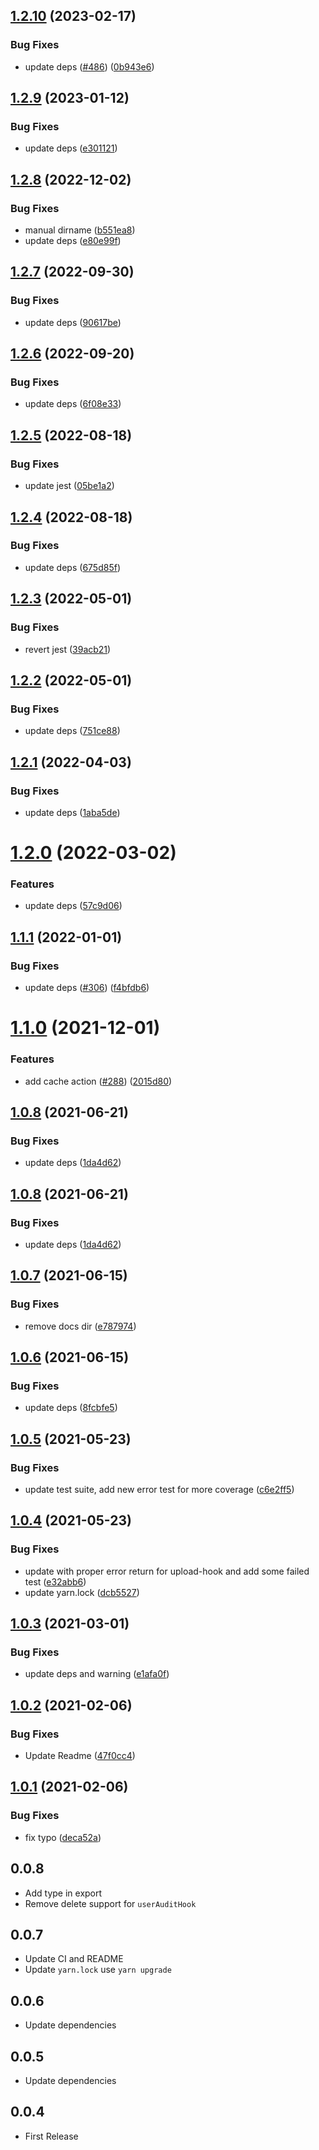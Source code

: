## [1.2.10](https://github.com/bervProject/feathers-advance-hook/compare/v1.2.9...v1.2.10) (2023-02-17)


### Bug Fixes

* update deps ([#486](https://github.com/bervProject/feathers-advance-hook/issues/486)) ([0b943e6](https://github.com/bervProject/feathers-advance-hook/commit/0b943e69fac9362ab43c503dd6c632f1df8aee7a))

## [1.2.9](https://github.com/bervProject/feathers-advance-hook/compare/v1.2.8...v1.2.9) (2023-01-12)


### Bug Fixes

* update deps ([e301121](https://github.com/bervProject/feathers-advance-hook/commit/e301121d40dca1e41fa2f91c07613b33eba8e264))

## [1.2.8](https://github.com/bervProject/feathers-advance-hook/compare/v1.2.7...v1.2.8) (2022-12-02)


### Bug Fixes

* manual dirname ([b551ea8](https://github.com/bervProject/feathers-advance-hook/commit/b551ea8fbb1ba8c3ffa1b2734f5ab75858ca2cbd))
* update deps ([e80e99f](https://github.com/bervProject/feathers-advance-hook/commit/e80e99fd515d0d5942ffe6113196fdc00a312c4a))

## [1.2.7](https://github.com/bervProject/feathers-advance-hook/compare/v1.2.6...v1.2.7) (2022-09-30)


### Bug Fixes

* update deps ([90617be](https://github.com/bervProject/feathers-advance-hook/commit/90617bea5f79ba9fb3cbe52bb18811cc18315d0a))

## [1.2.6](https://github.com/bervProject/feathers-advance-hook/compare/v1.2.5...v1.2.6) (2022-09-20)


### Bug Fixes

* update deps ([6f08e33](https://github.com/bervProject/feathers-advance-hook/commit/6f08e3356debcb1e301bb8bb34460bd7700df81d))

## [1.2.5](https://github.com/bervProject/feathers-advance-hook/compare/v1.2.4...v1.2.5) (2022-08-18)


### Bug Fixes

* update jest ([05be1a2](https://github.com/bervProject/feathers-advance-hook/commit/05be1a2cd7f220db229e4e97c7a7d83e898c1db7))

## [1.2.4](https://github.com/bervProject/feathers-advance-hook/compare/v1.2.3...v1.2.4) (2022-08-18)


### Bug Fixes

* update deps ([675d85f](https://github.com/bervProject/feathers-advance-hook/commit/675d85f4c2d4bb54db4a169ab3bb13c4d9778705))

## [1.2.3](https://github.com/bervProject/feathers-advance-hook/compare/v1.2.2...v1.2.3) (2022-05-01)


### Bug Fixes

* revert jest ([39acb21](https://github.com/bervProject/feathers-advance-hook/commit/39acb210faece5d8db2ab0fbaaf06146e4beaaa2))

## [1.2.2](https://github.com/bervProject/feathers-advance-hook/compare/v1.2.1...v1.2.2) (2022-05-01)


### Bug Fixes

* update deps ([751ce88](https://github.com/bervProject/feathers-advance-hook/commit/751ce888888e1b4fc93d82ea2599622f67803952))

## [1.2.1](https://github.com/bervProject/feathers-advance-hook/compare/v1.2.0...v1.2.1) (2022-04-03)


### Bug Fixes

* update deps ([1aba5de](https://github.com/bervProject/feathers-advance-hook/commit/1aba5de38e2305d2ae4e32cfd70c8e17ae2b2d20))

# [1.2.0](https://github.com/bervProject/feathers-advance-hook/compare/v1.1.1...v1.2.0) (2022-03-02)


### Features

* update deps ([57c9d06](https://github.com/bervProject/feathers-advance-hook/commit/57c9d0664724e8d88e7d6b1714188824ade4bf90))

## [1.1.1](https://github.com/bervProject/feathers-advance-hook/compare/v1.1.0...v1.1.1) (2022-01-01)


### Bug Fixes

* update deps ([#306](https://github.com/bervProject/feathers-advance-hook/issues/306)) ([f4bfdb6](https://github.com/bervProject/feathers-advance-hook/commit/f4bfdb641a3ef6797b3b8c2daa55888f87bc47fd))

# [1.1.0](https://github.com/bervProject/feathers-advance-hook/compare/v1.0.8...v1.1.0) (2021-12-01)


### Features

* add cache action ([#288](https://github.com/bervProject/feathers-advance-hook/issues/288)) ([2015d80](https://github.com/bervProject/feathers-advance-hook/commit/2015d80753da720fb27fd9c56b3ae794fe3ee8c7))

## [1.0.8](https://github.com/bervProject/feathers-advance-hook/compare/v1.0.7...v1.0.8) (2021-06-21)


### Bug Fixes

* update deps ([1da4d62](https://github.com/bervProject/feathers-advance-hook/commit/1da4d62417a367e5998aa443fb409823580de627))

## [1.0.8](https://github.com/bervProject/feathers-advance-hook/compare/v1.0.7...v1.0.8) (2021-06-21)


### Bug Fixes

* update deps ([1da4d62](https://github.com/bervProject/feathers-advance-hook/commit/1da4d62417a367e5998aa443fb409823580de627))

## [1.0.7](https://github.com/bervProject/feathers-advance-hook/compare/v1.0.6...v1.0.7) (2021-06-15)


### Bug Fixes

* remove docs dir ([e787974](https://github.com/bervProject/feathers-advance-hook/commit/e7879740185ef73fd899981229a8c65e72e2775f))

## [1.0.6](https://github.com/bervProject/feathers-advance-hook/compare/v1.0.5...v1.0.6) (2021-06-15)


### Bug Fixes

* update deps ([8fcbfe5](https://github.com/bervProject/feathers-advance-hook/commit/8fcbfe563b355e915680388b76bb935126651eb5))

## [1.0.5](https://github.com/bervProject/feathers-advance-hook/compare/v1.0.4...v1.0.5) (2021-05-23)


### Bug Fixes

* update test suite, add new error test for more coverage ([c6e2ff5](https://github.com/bervProject/feathers-advance-hook/commit/c6e2ff5113e5fc22407475202374b4b6e127bd34))

## [1.0.4](https://github.com/bervProject/feathers-advance-hook/compare/v1.0.3...v1.0.4) (2021-05-23)


### Bug Fixes

* update with proper error return for upload-hook and add some failed test ([e32abb6](https://github.com/bervProject/feathers-advance-hook/commit/e32abb6de8112c88ed9a40d156961d856cde5cfb))
* update yarn.lock ([dcb5527](https://github.com/bervProject/feathers-advance-hook/commit/dcb552726520d59c1ea09385e6d3c4917c7d1e71))

## [1.0.3](https://github.com/bervProject/feathers-advance-hook/compare/v1.0.2...v1.0.3) (2021-03-01)


### Bug Fixes

* update deps and warning ([e1afa0f](https://github.com/bervProject/feathers-advance-hook/commit/e1afa0fcde93bb4d208c3ac389735595212de8fa))

## [1.0.2](https://github.com/bervProject/feathers-advance-hook/compare/v1.0.1...v1.0.2) (2021-02-06)


### Bug Fixes

* Update Readme ([47f0cc4](https://github.com/bervProject/feathers-advance-hook/commit/47f0cc47ad310c11810be60b3bb765917f94ddfe))

## [1.0.1](https://github.com/bervProject/feathers-advance-hook/compare/v1.0.0...v1.0.1) (2021-02-06)


### Bug Fixes

* fix typo ([deca52a](https://github.com/bervProject/feathers-advance-hook/commit/deca52a8043e89921c3ec9b4af222bbffa01c391))

## 0.0.8

* Add type in export
* Remove delete support for `userAuditHook`

## 0.0.7

* Update CI and README
* Update `yarn.lock` use `yarn upgrade`

## 0.0.6

* Update dependencies

## 0.0.5

* Update dependencies

## 0.0.4

* First Release

